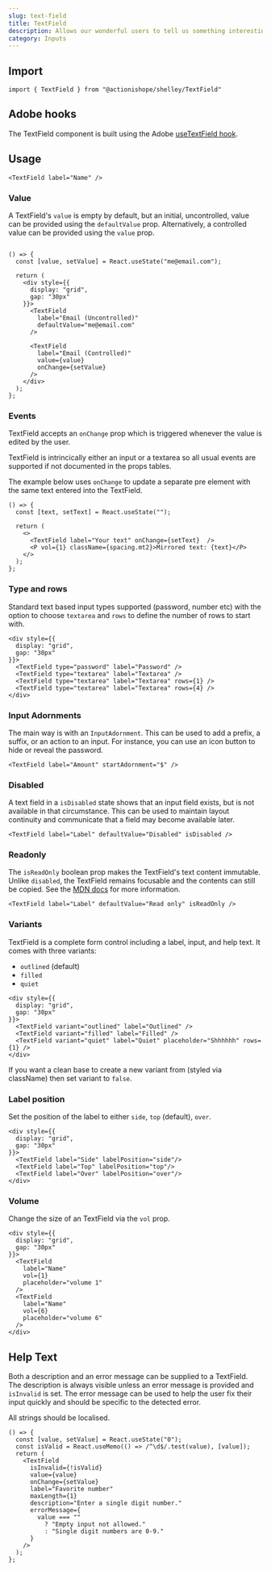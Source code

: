 ```yaml
---
slug: text-field
title: TextField
description: Allows our wonderful users to tell us something interesting by inputting some text into a little box.
category: Inputs
---
```


## Import

```
import { TextField } from "@actionishope/shelley/TextField"
```

## Adobe hooks

The TextField component is built using the Adobe [useTextField hook](https://react-spectrum.adobe.com/react-aria/useTextField.html).

## Usage

```jsx{live:true}
<TextField label="Name" />
```

### Value

A TextField's `value` is empty by default, but an initial, uncontrolled, value can be provided using the `defaultValue` prop. Alternatively, a controlled value can be provided using the `value` prop.

```jsx{live:true}

() => {
  const [value, setValue] = React.useState("me@email.com");

  return (
    <div style={{
      display: "grid",
      gap: "30px"
    }}>
      <TextField
        label="Email (Uncontrolled)"
        defaultValue="me@email.com"
      />

      <TextField
        label="Email (Controlled)"
        value={value}
        onChange={setValue}
      />
    </div>
  );
};
```

### Events

TextField accepts an `onChange` prop which is triggered whenever the value is edited by the user.

TextField is intrincically either an input or a textarea so all usual events are supported if not documented in the props tables.

The example below uses `onChange` to update a separate pre element with the same text entered into the TextField.

```jsx{live:true}
() => {
  const [text, setText] = React.useState("");

  return (
    <>
      <TextField label="Your text" onChange={setText}  />
      <P vol={1} className={spacing.mt2}>Mirrored text: {text}</P>
    </>
  );
};
```

### Type and rows

Standard text based input types supported (password, number etc) with the option to choose `textarea` and `rows` to define the number of rows to start with.

```jsx{live:true}
<div style={{
  display: "grid",
  gap: "30px"
}}>
  <TextField type="password" label="Password" />
  <TextField type="textarea" label="Textarea" />
  <TextField type="textarea" label="Textarea" rows={1} />
  <TextField type="textarea" label="Textarea" rows={4} />
</div>
```

### Input Adornments

The main way is with an `InputAdornment`. This can be used to add a prefix, a suffix, or an action to an input. For instance, you can use an icon button to hide or reveal the password.

```jsx{live:true}
<TextField label="Amount" startAdornment="$" />
```

### Disabled

A text field in a `isDisabled` state shows that an input field exists, but is not available in that circumstance. This can be used to maintain layout continuity and communicate that a field may become available later.

```jsx{live:true}
<TextField label="Label" defaultValue="Disabled" isDisabled />
```

### Readonly

The `isReadOnly` boolean prop makes the TextField's text content immutable. Unlike `disabled`, the TextField remains focusable and the contents can still be copied. See the [MDN docs](https://developer.mozilla.org/en-US/docs/Web/HTML/Attributes/readonly) for more information.

```jsx{live:true}
<TextField label="Label" defaultValue="Read only" isReadOnly />
```

### Variants

TextField is a complete form control including a label, input, and help text. It comes with three variants:

- `outlined` (default)
- `filled`
- `quiet`

```jsx{live:true}
<div style={{
  display: "grid",
  gap: "30px"
}}>
  <TextField variant="outlined" label="Outlined" />
  <TextField variant="filled" label="Filled" />
  <TextField variant="quiet" label="Quiet" placeholder="Shhhhhh" rows={1} />
</div>
```

If you want a clean base to create a new variant from (styled via className) then set variant to `false`.

### Label position

Set the position of the label to either `side`, `top` (default), `over`.

```jsx{live:true}
<div style={{
  display: "grid",
  gap: "30px"
}}>
  <TextField label="Side" labelPosition="side"/>
  <TextField label="Top" labelPosition="top"/>
  <TextField label="Over" labelPosition="over"/>
</div>
```

### Volume

Change the size of an TextField via the `vol` prop.

```jsx{live:true}
<div style={{
  display: "grid",
  gap: "30px"
}}>
  <TextField
    label="Name"
    vol={1}
    placeholder="volume 1"
  />
  <TextField
    label="Name"
    vol={6}
    placeholder="volume 6"
  />
</div>
```

## Help Text

Both a description and an error message can be supplied to a TextField. The description is always visible unless an error message is provided and `isInvalid` is set. The error message can be used to help the user fix their input quickly and should be specific to the detected error. 

All strings should be localised.

```jsx{live:true}
() => {
  const [value, setValue] = React.useState("0");
  const isValid = React.useMemo(() => /^\d$/.test(value), [value]);
  return (
    <TextField
      isInvalid={!isValid}
      value={value}
      onChange={setValue}
      label="Favorite number"
      maxLength={1}
      description="Enter a single digit number."
      errorMessage={
        value === ""
          ? "Empty input not allowed."
          : "Single digit numbers are 0-9."
      }
    />
  );
};
